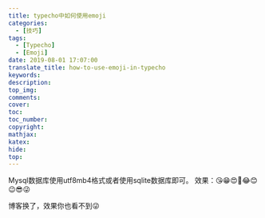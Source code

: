 ```yaml
---
title: typecho中如何使用emoji
categories:
  - [技巧]
tags:
  - [Typecho]
  - [Emoji]
date: 2019-08-01 17:07:00
translate_title: how-to-use-emoji-in-typecho
keywords:
description:
top_img:
comments:
cover:
toc:
toc_number:
copyright:
mathjax:
katex:
hide:
top:
---
```

Mysql数据库使用utf8mb4格式或者使用sqlite数据库即可。
效果：😘😁😍🤣😂😊😉😎😜

博客换了，效果你也看不到😜
